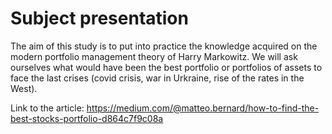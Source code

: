 # Subject presentation
The aim of this study is to put into practice the knowledge acquired on the modern portfolio management theory of Harry Markowitz. We will ask ourselves what would have been the best portfolio or portfolios of assets to face the last crises (covid crisis, war in Urkraine, rise of the rates in the West).

Link to the article: https://medium.com/@matteo.bernard/how-to-find-the-best-stocks-portfolio-d864c7f9c08a
